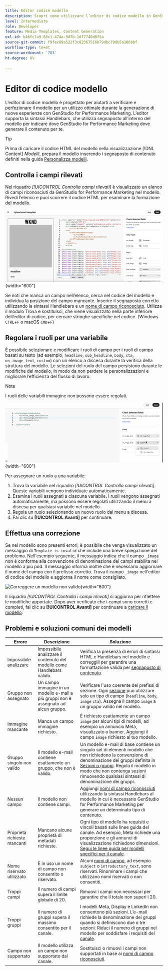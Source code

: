 ```yaml
---
title: Editor codice modello
description: Scopri come utilizzare l’editor di codice modello in GenStudio for Performance Marketing.
level: Intermediate
role: Developer
feature: Media Templates, Content Generation
exl-id: b46fc7a9-88c1-474a-9d7b-1df7740d8f5a
source-git-commit: f9fec89a522f3c82367516b79dbc79db5a106bbf
workflow-type: tm+mt
source-wordcount: '783'
ht-degree: 0%

---
```


# Editor di codice modello

L’editor di codice modello è progettato per aiutarti a verificare e perfezionare il modello per un utilizzo ottimale durante la generazione di nuove esperienze con GenStudio for Performance Marketing. L’editor supporta la sintassi Handlebars, che utilizza segnaposto all’interno del modello per indicare dove GenStudio for Performance Marketing deve generare il contenuto per te.

>[!TIP]
>
>Prima di caricare il codice HTML del modello nella visualizzazione [!DNL Content] _Modelli_, prepara il modello inserendo i segnaposto di contenuto definiti nella guida [Personalizza modelli](customize-template.md).

## Controlla i campi rilevati

Nel riquadro _[!UICONTROL Controlla campi rilevati]_ è visualizzato un elenco di campi riconosciuti da GenStudio for Performance Marketing nel modello. Rivedi l’elenco e puoi scorrere il codice HTML per esaminare la formazione del modello.

![Visualizzazione editor di codice](/help/assets/template-detected-fields.png "Controlla i campi rilevati"){width="600"}

Se noti che manca un campo nell’elenco, cerca nel codice del modello e individua la posizione del campo mancante. Inserire il segnaposto corretto utilizzando la sintassi Handlebars e un [nome di campo riconosciuto](/help/user-guide/content/customize-template.md#recognized-field-names). Utilizza il modulo Trova e sostituisci, che viene visualizzato nella parte inferiore dell’editor di codice, per cercare stringhe specifiche nel codice. (Windows `CTRL`+`F` o macOS `CMD`+`F`)

## Regolare i ruoli per una variabile

È possibile selezionare e modificare i ruoli di campo per i ruoli di campo basati su testo (ad esempio, `headline`, `sub_headline`, `body`, `cta`, `on_image_text`, `custom`) con un elenco a discesa durante la verifica della struttura del modello. Le selezioni del ruolo del campo persistono durante le modifiche del modello, in modo da non perdere le personalizzazioni e migliorare l’efficienza del flusso di lavoro.

>[!NOTE]
>
>I ruoli delle variabili immagine non possono essere regolati.

![Selezione di campi con più ruoli](/help/assets/multirole-dropdown-field.png "Selezione di campi con più ruoli"){width="600"}

Per assegnare un ruolo a una variabile:

1. Trova la variabile nel riquadro _[!UICONTROL Controlla campi rilevati]_. Queste variabili vengono individuate automaticamente.
2. Esamina i ruoli assegnati a ciascuna variabile. I ruoli vengono assegnati automaticamente, ma possono essere regolati utilizzando il menu a discesa per qualsiasi variabile nel modello.
3. Regola un ruolo selezionando un nuovo ruolo dal menu a discesa.
4. Fai clic su **[!UICONTROL Avanti]** per continuare.

## Effettua una correzione

Se nel modello sono presenti errori, è possibile che venga visualizzato un messaggio di `Template is invalid` che include una breve spiegazione del problema. Nell&#39;esempio seguente, il messaggio indica che il campo `_image` non è conforme alla convenzione di denominazione dei campi stabilita nel modello a più pod. Il messaggio informa inoltre che è necessario aggiornare il nome del campo con il prefisso corretto. Trova il campo `_image` nell&#39;editor di codice del modello e aggiorna il nome come consigliato.

![Correggere un modello non valido](/help/assets/animation/template-code-editor.gif){width="600"}

Il riquadro _[!UICONTROL Controlla i campi rilevati]_ si aggiorna per riflettere le modifiche apportate. Dopo aver verificato che i campi sono corretti e completi, fai clic su **[!UICONTROL Avanti]** per continuare a [caricare il modello](/help/user-guide/content/use-templates.md#add-a-template).

## Problemi e soluzioni comuni dei modelli

| **Errore** | **Descrizione** | **Soluzione** |
|-----------------------------|---------------------------------------------------------------------------------|-----------------------------------------------------------------------------------------------|
| Impossibile analizzare | Impossibile analizzare il contenuto del modello come Handlebars valido. | Verifica la presenza di errori di sintassi HTML e Handlebars nel modello e correggili per garantire una formattazione valida per [segnaposto di contenuto](/help/user-guide/content/customize-template.md#content-placeholders). |
| Gruppo non assegnato | Un campo immagine in un modello e-mail a più gruppi non è assegnato ad alcun gruppo. | Verificare l&#39;uso coerente dei prefissi di sezione. Ogni [sezione](/help/user-guide/content/customize-template.md#sections-or-groups) può utilizzare solo un tipo di campo (`headline`, `body`, `image` `cta`). Assegna il campo `image` a un gruppo valido nel modello. |
| Immagine mancante | Manca un campo immagine richiesto. | È richiesto esattamente un campo `image` per alcuni tipi di modelli, ad esempio un annuncio Meta, visualizzato o banner. Aggiungi il campo `image` richiesto al tuo modello. |
| Gruppo singolo non valido | Il modello e-mail contiene esattamente un gruppo, che non è valido. | Un modello e-mail di base contiene un singolo set di elementi modello che non richiedono la convenzione di denominazione dei gruppi definita in [Sezioni o gruppi](/help/user-guide/content/customize-template.md#sections-or-groups). Regola il modello in modo che non contenga sezioni rimuovendo qualsiasi sintassi di denominazione dei gruppi. |
| Nessun campo | Il modello non contiene campi. | Aggiungi [nomi di campo riconosciuti](/help/user-guide/content/customize-template.md#recognized-field-names) utilizzando la sintassi Handlebars al modello in cui è necessario GenStudio for Performance Marketing per generare un determinato tipo di contenuto. |
| Proprietà richieste mancanti | Mancano alcune proprietà di metadati richieste. | Ogni tipo di modello ha requisiti e vincoli basati sulle linee guida del canale. Ad esempio, Meta richiede una proporzione e gli annunci di visualizzazione richiedono dimensioni. [Segui le linee guida per modelli specifici per il canale](/help/user-guide/content/best-practices-for-templates.md#follow-channel-specific-template-guidelines). |
| Nome riservato utilizzato | È in uso un nome di campo non consentito o riservato. | Alcuni [nomi di campo](/help/user-guide/content/customize-template.md#recognized-field-names), ad esempio `subject` o `introductory_text`, sono riservati. Rinominare i campi che utilizzano nomi riservati o non consentiti. |
| Troppi campi | Il numero di campi supera il limite globale di 20. | Rimuovi i campi non necessari per garantire che il totale non superi i 20. |
| Troppi gruppi | Il numero di gruppi supera il massimo consentito per il canale. | I modelli Meta, Display e LinkedIn non consentono più sezioni. L’e-mail richiede la denominazione dei gruppi quando si definiscono due o tre sezioni. Riduci il numero di gruppi nel modello per soddisfare i requisiti del [canale](/help/user-guide/content/best-practices-for-templates.md#follow-channel-specific-template-guidelines). |
| Campo non supportato | Il modello utilizza un campo non supportato dal canale. | Sostituisci o rimuovi i campi non supportati in base ai [nomi di campo riconosciuti](/help/user-guide/content/customize-template.md#recognized-field-names). |
